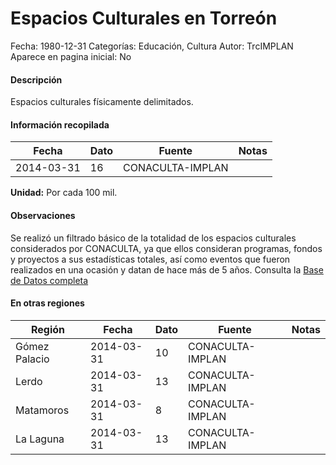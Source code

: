 Espacios Culturales en Torreón
=====

Fecha: 1980-12-31
Categorías: Educación, Cultura
Autor: TrcIMPLAN
Aparece en pagina inicial: No

#### Descripción

Espacios culturales físicamente delimitados.

#### Información recopilada

<table class="table table-hover table-bordered matriz">
<thead>
<tr>
<th>Fecha</th>
<th>Dato</th>
<th>Fuente</th>
<th>Notas</th>
</tr>
</thead>
<tbody>
<tr>
<td>2014-03-31</td>
<td class="derecha">16</td>
<td>CONACULTA-IMPLAN</td>
<td></td>
</tr>
</tbody>
</table>

<b>Unidad:</b> Por cada 100 mil.

#### Observaciones

Se realizó un filtrado básico de la totalidad de los espacios culturales considerados por CONACULTA, ya que ellos consideran programas, fondos y proyectos a sus estadísticas totales, así como eventos que fueron realizados en una ocasión y datan de hace más de 5 años. Consulta la [Base de Datos completa](http://www.sic.gob.mx)


#### En otras regiones

<table class="table table-hover table-bordered matriz">
<thead>
<tr>
<th>Región</th>
<th>Fecha</th>
<th>Dato</th>
<th>Fuente</th>
<th>Notas</th>
</tr>
</thead>
<tbody>
<tr>
<td>Gómez Palacio</td>
<td>2014-03-31</td>
<td class="derecha">10</td>
<td>CONACULTA-IMPLAN</td>
<td></td>
</tr>
<tr>
<td>Lerdo</td>
<td>2014-03-31</td>
<td class="derecha">13</td>
<td>CONACULTA-IMPLAN</td>
<td></td>
</tr>
<tr>
<td>Matamoros</td>
<td>2014-03-31</td>
<td class="derecha">8</td>
<td>CONACULTA-IMPLAN</td>
<td></td>
</tr>
<tr>
<td>La Laguna</td>
<td>2014-03-31</td>
<td class="derecha">13</td>
<td>CONACULTA-IMPLAN</td>
<td></td>
</tr>
</tbody>
</table>

